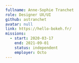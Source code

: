 ```yaml
---
fullname: Anne-Sophie Tranchet
role: Designer UX/UI
github: astranchet
avatar: null
link: https://hello-bokeh.fr/
missions:
  - start: 2020-03-17
    end: 2021-09-01
    status: independent
    employer: Octo
---
```

